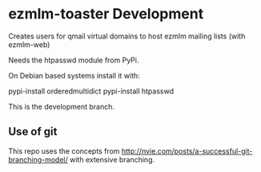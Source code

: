 ezmlm-toaster Development
=========================

Creates users for qmail virtual domains to host ezmlm mailing lists (with ezmlm-web)

Needs the htpasswd module from PyPi.

On Debian based systems install it with:

pypi-install orderedmultidict
pypi-install htpasswd

This is the development branch.

Use of git
----------

This repo uses the concepts from http://nvie.com/posts/a-successful-git-branching-model/ with extensive branching.
